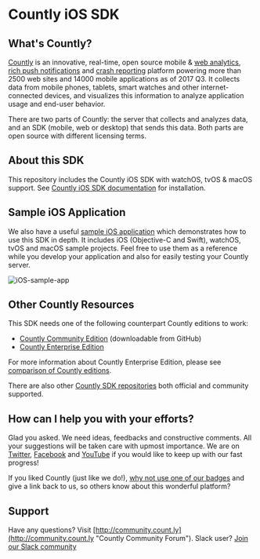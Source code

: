 # Countly iOS SDK

## What's Countly?
[Countly](http://count.ly) is an innovative, real-time, open source mobile & [web analytics](http://count.ly/web-analytics), [rich push notifications](http://count.ly/push-notifications) and [crash reporting](http://count.ly/crash-reports) platform powering more than 2500 web sites and 14000 mobile applications as of 2017 Q3. It collects data from mobile phones, tablets, smart watches and other internet-connected devices, and visualizes this information to analyze application usage and end-user behavior.

There are two parts of Countly: the server that collects and analyzes data, and an SDK (mobile, web or desktop) that sends this data. Both parts are open source with different licensing terms.

## About this SDK
This repository includes the Countly iOS SDK with watchOS, tvOS & macOS support. See [Countly iOS SDK documentation](http://resources.count.ly/v1.0/docs/countly-sdk-for-ios-and-os-x)  for installation.

## Sample iOS Application
We also have a useful [sample iOS application](https://github.com/Countly/countly-sample-ios) which demonstrates how to use this SDK in depth. It includes iOS (Objective-C and Swift), watchOS, tvOS and macOS sample projects. Feel free to use them as a reference while you develop your application and also for easily testing your Countly server.

![iOS-sample-app](http://count.ly/wp-content/uploads/2017/01/countly-ios-sample-app-screen-shots_1024.png)

## Other Countly Resources
This SDK needs one of the following counterpart Countly editions to work: 

* [Countly Community Edition](https://github.com/Countly/countly-server) (downloadable from GitHub)
* [Countly Enterprise Edition](http://count.ly/product)

For more information about Countly Enterprise Edition, please see [comparison of Countly editions](https://count.ly/compare/).

There are also other [Countly SDK repositories](http://resources.count.ly/v1.0/docs/downloading-sdks) both official and community supported.

## How can I help you with your efforts?
Glad you asked. We need ideas, feedbacks and constructive comments. All your suggestions will be taken care with upmost importance. We are on [Twitter](http://twitter.com/gocountly), [Facebook](http://www.facebook.com/Countly) and [YouTube](https://www.youtube.com/user/GoCountly) if you would like to keep up with our fast progress!

If you liked Countly (just like we do!), [why not use one of our badges](https://count.ly/brand-assets/) and give a link back to us, so others know about this wonderful platform? 

## Support
Have any questions? Visit [http://community.count.ly](http://community.count.ly "Countly Community Forum").
Slack user? [Join our Slack community](http://slack.count.ly:3000/)
